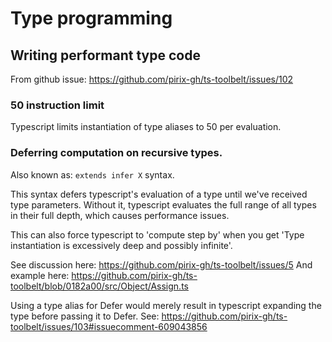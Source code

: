 # Type programming

## Writing performant type code
From github issue: https://github.com/pirix-gh/ts-toolbelt/issues/102

### 50 instruction limit
Typescript limits instantiation of type aliases to 50 per evaluation.

### Deferring computation on recursive types.
Also known as: `extends infer X` syntax.

This syntax defers typescript's evaluation of a type until we've received type parameters.
Without it, typescript evaluates the full range of all types in their full depth, which causes performance issues.

This can also force typescript to 'compute step by' when you get 'Type instantiation is excessively deep and possibly infinite'.

See discussion here: https://github.com/pirix-gh/ts-toolbelt/issues/5
And example here: https://github.com/pirix-gh/ts-toolbelt/blob/0182a00/src/Object/Assign.ts

Using a type alias for Defer would merely result in typescript expanding the type before passing it to Defer.
See: https://github.com/pirix-gh/ts-toolbelt/issues/103#issuecomment-609043856